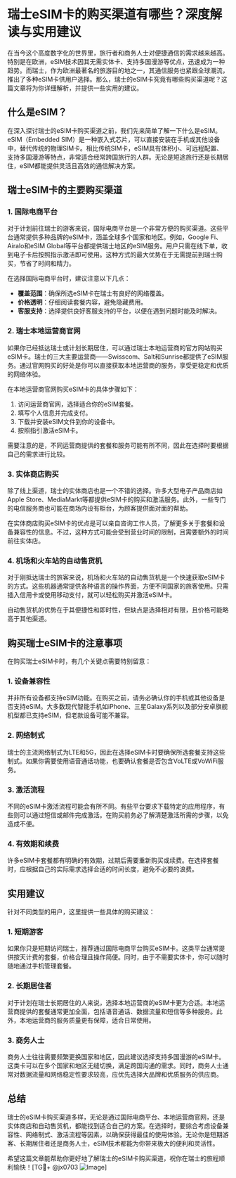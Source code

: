 # 瑞士eSIM卡的购买渠道有哪些？深度解读与实用建议

在当今这个高度数字化的世界里，旅行者和商务人士对便捷通信的需求越来越高。特别是在欧洲，eSIM技术因其无需实体卡、支持多国漫游等优点，迅速成为一种趋势。而瑞士，作为欧洲最著名的旅游目的地之一，其通信服务也紧跟全球潮流，推出了多种eSIM卡供用户选择。那么，瑞士的eSIM卡究竟有哪些购买渠道呢？这篇文章将为你详细解析，并提供一些实用的建议。

## 什么是eSIM？

在深入探讨瑞士的eSIM卡购买渠道之前，我们先来简单了解一下什么是eSIM。eSIM（Embedded SIM）是一种嵌入式芯片，可以直接安装在手机或其他设备中，替代传统的物理SIM卡。相比传统SIM卡，eSIM具有体积小、可远程配置、支持多国漫游等特点，非常适合经常跨国旅行的人群。无论是短途旅行还是长期居住，eSIM都能提供灵活且高效的通信解决方案。

## 瑞士eSIM卡的主要购买渠道

### 1. 国际电商平台

对于计划前往瑞士的游客来说，国际电商平台是一个非常方便的购买渠道。这些平台通常提供多种品牌的eSIM卡，涵盖全球多个国家和地区。例如，Google Fi、Airalo和eSIM Global等平台都提供瑞士地区的eSIM服务。用户只需在线下单，收到电子卡后按照指示激活即可使用。这种方式的最大优势在于无需提前到瑞士购买，节省了时间和精力。

在选择国际电商平台时，建议注意以下几点：

- **覆盖范围**：确保所选eSIM卡在瑞士有良好的网络覆盖。
- **价格透明**：仔细阅读套餐内容，避免隐藏费用。
- **客服支持**：选择提供良好客服支持的平台，以便在遇到问题时能及时解决。

### 2. 瑞士本地运营商官网

如果你已经抵达瑞士或计划长期居住，可以通过瑞士本地运营商的官方网站购买eSIM卡。瑞士的三大主要运营商——Swisscom、Salt和Sunrise都提供了eSIM服务。通过官网购买的好处是你可以直接获取本地运营商的服务，享受更稳定和优质的网络体验。

在本地运营商官网购买eSIM卡的具体步骤如下：

1. 访问运营商官网，选择适合你的eSIM套餐。
2. 填写个人信息并完成支付。
3. 下载并安装eSIM文件到你的设备中。
4. 按照指引激活eSIM卡。

需要注意的是，不同运营商提供的套餐和服务可能有所不同，因此在选择时要根据自己的需求进行比较。

### 3. 实体商店购买

除了线上渠道，瑞士的实体商店也是一个不错的选择。许多大型电子产品商店如Apple Store、MediaMarkt等都提供eSIM卡的购买和激活服务。此外，一些专门的电信服务商也可能在商场内设有柜台，为顾客提供面对面的帮助。

在实体商店购买eSIM卡的优点是可以亲自咨询工作人员，了解更多关于套餐和设备兼容性的信息。不过，这种方式可能会受到营业时间的限制，且需要额外的时间前往实体店。

### 4. 机场和火车站的自动售货机

对于刚抵达瑞士的旅客来说，机场和火车站的自动售货机是一个快速获取eSIM卡的方式。这些机器通常提供各种语言的操作界面，方便不同国家的旅客使用。只需插入信用卡或使用移动支付，就可以轻松购买并激活eSIM卡。

自动售货机的优势在于其便捷性和即时性，但缺点是选择相对有限，且价格可能略高于其他渠道。

## 购买瑞士eSIM卡的注意事项

在购买瑞士eSIM卡时，有几个关键点需要特别留意：

### 1. 设备兼容性

并非所有设备都支持eSIM功能。在购买之前，请务必确认你的手机或其他设备是否支持eSIM。大多数现代智能手机如iPhone、三星Galaxy系列以及部分安卓旗舰机型都已支持eSIM，但老款设备可能不兼容。

### 2. 网络制式

瑞士的主流网络制式为LTE和5G，因此在选择eSIM卡时要确保所选套餐支持这些制式。如果你需要使用语音通话功能，也要确认套餐是否包含VoLTE或VoWiFi服务。

### 3. 激活流程

不同的eSIM卡激活流程可能会有所不同。有些平台要求下载特定的应用程序，有些则可以通过短信或邮件完成激活。在购买前务必了解清楚激活所需的步骤，以免造成不便。

### 4. 有效期和续费

许多eSIM卡套餐都有明确的有效期，过期后需要重新购买或续费。在选择套餐时，应根据自己的实际需求选择合适的时间长度，避免不必要的浪费。

## 实用建议

针对不同类型的用户，这里提供一些具体的购买建议：

### 1. 短期游客

如果你只是短期访问瑞士，推荐通过国际电商平台购买eSIM卡。这类平台通常提供按天计费的套餐，价格合理且操作简便。同时，由于不需要实体卡，你可以随时随地通过手机管理套餐。

### 2. 长期居住者

对于计划在瑞士长期居住的人来说，选择本地运营商的eSIM卡更为合适。本地运营商提供的套餐通常更加全面，包括语音通话、数据流量和短信等多种服务。此外，本地运营商的服务质量更有保障，适合日常使用。

### 3. 商务人士

商务人士往往需要频繁更换国家和地区，因此建议选择支持多国漫游的eSIM卡。这类卡可以在多个国家和地区无缝切换，满足跨国沟通的需求。同时，商务人士通常对数据流量和网络稳定性要求较高，应优先选择大品牌和优质服务的供应商。

## 总结

瑞士的eSIM卡购买渠道多样，无论是通过国际电商平台、本地运营商官网，还是实体商店和自动售货机，都能找到适合自己的方案。在选择时，要综合考虑设备兼容性、网络制式、激活流程等因素，以确保获得最佳的使用体验。无论你是短期游客、长期居住者还是商务人士，eSIM技术都能为你带来极大的便利和灵活性。

希望这篇文章能帮助你更好地了解瑞士的eSIM卡购买渠道，祝你在瑞士的旅程顺利愉快！[TG💪+ @jx0703 ![Image](https://github.com/user-attachments/assets/dbca1d08-cadb-493c-b0ec-ad6f7a83f270)]